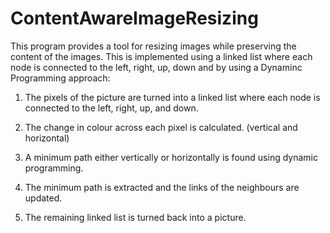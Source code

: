 ContentAwareImageResizing
=========================
This program provides a tool for resizing images while preserving the content of the images.
This is implemented using a linked list where each node is connected to the left, right, up, down and by using a Dynaminc Programming approach:

1)	The pixels of the picture are turned into a linked list where each node is connected to the left, right, up, and down.

2)	The change in colour across each pixel is calculated. (vertical and horizontal)

3)	A minimum path either vertically or horizontally is found using dynamic programming.

4)	The minimum path is extracted and the links of the neighbours are updated.

5)	The remaining linked list is turned back into a picture.
